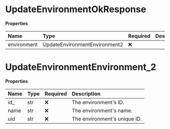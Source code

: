 # UpdateEnvironmentOkResponse

**Properties**

| Name        | Type                          | Required | Description |
| :---------- | :---------------------------- | :------- | :---------- |
| environment | UpdateEnvironmentEnvironment2 | ❌       |             |

# UpdateEnvironmentEnvironment_2

**Properties**

| Name | Type | Required | Description                  |
| :--- | :--- | :------- | :--------------------------- |
| id\_ | str  | ❌       | The environment's ID.        |
| name | str  | ❌       | The environment's name.      |
| uid  | str  | ❌       | The environment's unique ID. |

<!-- This file was generated by liblab | https://liblab.com/ -->
